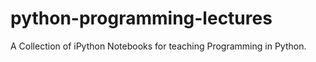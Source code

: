 python-programming-lectures
===========================

A Collection of iPython Notebooks for teaching Programming in Python.
